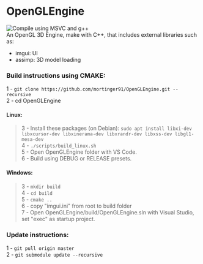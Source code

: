 # OpenGLEngine
![Compile using MSVC and g++](https://github.com/mortinger91/OpenGLEngine/actions/workflows/cmake.yml/badge.svg)<br/>
An OpenGL 3D Engine, make with C++, that includes external libraries such as:

- imgui: UI
- assimp: 3D model loading

### Build instructions using CMAKE:
1 - ```git clone https://github.com/mortinger91/OpenGLEngine.git --recursive```<br/>
2 - cd OpenGLEngine<br/>
#### Linux:<br/>
>3 - Install these packages (on Debian): ```sudo apt install libxi-dev libxcursor-dev libxinerama-dev libxrandr-dev libxss-dev libgl1-mesa-dev```<br/>
>4 - ```./scripts/build_linux.sh```<br/>
>5 - Open OpenGLEngine folder with VS Code.<br/>
>6 - Build using DEBUG or RELEASE presets.<br/>
#### Windows:<br/>
>3 - ```mkdir build```<br/>
>4 - ```cd build```<br/>
>5 - ```cmake ..```<br/>
>6 - copy "imgui.ini" from root to build folder<br/>
>7 - Open OpenGLEngine/build/OpenGLEngine.sln with Visual Studio, set "exec" as startup project.<br/>

### Update instructions:
1 - ```git pull origin master```<br/>
2 - ```git submodule update --recursive```<br/>
